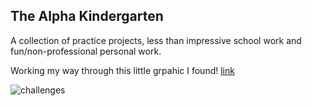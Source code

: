 ## The Alpha Kindergarten  

A collection of practice projects, less than impressive school work and fun/non-professional personal work. 

Working my way through this little grpahic I found! [link](https://raw.githubusercontent.com/Agrendalath/Programming-Challenges-v1.4/master/challenges.jpg)

![challenges](https://user-images.githubusercontent.com/62818792/189032638-24bfd64e-e544-4810-9ffc-bf764ce203f4.jpg)
